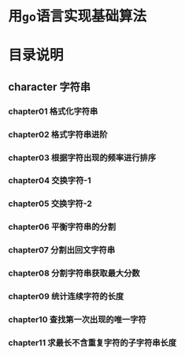 # 用`go`语言实现基础算法

# 目录说明
## character 字符串
### chapter01 格式化字符串
### chapter02 格式字符串进阶
### chapter03 根据字符出现的频率进行排序
### chapter04 交换字符-1
### chapter05 交换字符-2
### chapter06 平衡字符串的分割
### chapter07 分割出回文字符串
### chapter08 分割字符串获取最大分数
### chapter09 统计连续字符的长度
### chapter10 查找第一次出现的唯一字符
### chapter11 求最长不含重复字符的子字符串长度
